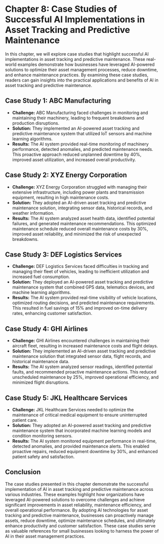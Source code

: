 Chapter 8: Case Studies of Successful AI Implementations in Asset Tracking and Predictive Maintenance
=====================================================================================================

In this chapter, we will explore case studies that highlight successful AI implementations in asset tracking and predictive maintenance. These real-world examples demonstrate how businesses have leveraged AI-powered solutions to optimize their asset management processes, reduce downtime, and enhance maintenance practices. By examining these case studies, readers can gain insights into the practical applications and benefits of AI in asset tracking and predictive maintenance.

Case Study 1: ABC Manufacturing
-------------------------------

* **Challenge:** ABC Manufacturing faced challenges in monitoring and maintaining their machinery, leading to frequent breakdowns and production disruptions.
* **Solution:** They implemented an AI-powered asset tracking and predictive maintenance system that utilized IoT sensors and machine learning algorithms.
* **Results:** The AI system provided real-time monitoring of machinery performance, detected anomalies, and predicted maintenance needs. This proactive approach reduced unplanned downtime by 40%, improved asset utilization, and increased overall productivity.

Case Study 2: XYZ Energy Corporation
------------------------------------

* **Challenge:** XYZ Energy Corporation struggled with managing their extensive infrastructure, including power plants and transmission equipment, resulting in high maintenance costs.
* **Solution:** They adopted an AI-driven asset tracking and predictive maintenance solution, integrating sensor data, historical records, and weather information.
* **Results:** The AI system analyzed asset health data, identified potential failures, and generated maintenance recommendations. This optimized maintenance schedule reduced overall maintenance costs by 30%, improved asset reliability, and minimized the risk of unexpected breakdowns.

Case Study 3: DEF Logistics Services
------------------------------------

* **Challenge:** DEF Logistics Services faced difficulties in tracking and managing their fleet of vehicles, leading to inefficient utilization and increased fuel consumption.
* **Solution:** They deployed an AI-powered asset tracking and predictive maintenance system that combined GPS data, telematics devices, and machine learning algorithms.
* **Results:** The AI system provided real-time visibility of vehicle locations, optimized routing decisions, and predicted maintenance requirements. This resulted in fuel savings of 15% and improved on-time delivery rates, enhancing customer satisfaction.

Case Study 4: GHI Airlines
--------------------------

* **Challenge:** GHI Airlines encountered challenges in maintaining their aircraft fleet, resulting in increased maintenance costs and flight delays.
* **Solution:** They implemented an AI-driven asset tracking and predictive maintenance solution that integrated sensor data, flight records, and historical maintenance data.
* **Results:** The AI system analyzed sensor readings, identified potential faults, and recommended proactive maintenance actions. This reduced unscheduled maintenance by 25%, improved operational efficiency, and minimized flight disruptions.

Case Study 5: JKL Healthcare Services
-------------------------------------

* **Challenge:** JKL Healthcare Services needed to optimize the maintenance of critical medical equipment to ensure uninterrupted patient care.
* **Solution:** They adopted an AI-powered asset tracking and predictive maintenance system that incorporated machine learning models and condition monitoring sensors.
* **Results:** The AI system monitored equipment performance in real-time, detected anomalies, and provided maintenance alerts. This enabled proactive repairs, reduced equipment downtime by 30%, and enhanced patient safety and satisfaction.

Conclusion
----------

The case studies presented in this chapter demonstrate the successful implementation of AI in asset tracking and predictive maintenance across various industries. These examples highlight how organizations have leveraged AI-powered solutions to overcome challenges and achieve significant improvements in asset reliability, maintenance efficiency, and overall operational performance. By adopting AI technologies for asset tracking and predictive maintenance, businesses can proactively manage assets, reduce downtime, optimize maintenance schedules, and ultimately enhance productivity and customer satisfaction. These case studies serve as valuable references for small businesses looking to harness the power of AI in their asset management practices.
